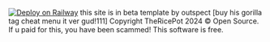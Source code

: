 [![Deploy on Railway](https://railway.app/button.svg)](https://railway.app/template/frH2pb?referralCode=-F-OoX)
this site is in beta
template by outspect [buy his gorilla tag cheat menu it ver gud!111]
Copyright TheRicePot 2024 © Open Source. If u paid for this, you have been scammed! This software is free.

